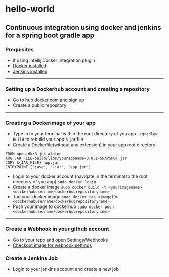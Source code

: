 # hello-world

## Continuous integration using docker and jenkins for a spring boot gradle app

### Prequisites
* if using Intellij Docker Integration plugin
* [Docker installed](https://www.digitalocean.com/community/tutorials/how-to-install-and-use-docker-on-ubuntu-16-04)
* [Jenkins installed](https://www.digitalocean.com/community/tutorials/how-to-install-jenkins-on-ubuntu-16-04)
***

### Setting up a Dockerhub account and creating a repository

* Go to hub.docker.com and sign up
* Create a public repository
***

### Creating a Dockerimage of your app

* Type in to your terminal within the root directory of you app `./gradlew build` to rebuild your app's .jar file
* Create a Dockerfile(without any extension) in your app root directory
```docker
FROM openjdk:8-jdk-alpine
ARG JAR_FILE=build/libs/yourappname-0.0.1-SNAPSHOT.jar
COPY ${JAR_FILE} app.jar
ENTRYPOINT ["java", "-jar", "app.jar"]
```
* Login to your docker account (navigate in the terminal to the root directory of you app)
`sudo docker login`
* Create a docker image `sudo docker build -t <yourimagename> <dockerhubusername/dockerhubrepositoryname>`
* Tag your docker image 
`sudo docker tag <imageID> <dockerhubusername/dockerhubrepositoryname>`
* Push your image to dockerhub
`sudo docker push <dockerhubusername/dockerhubrepositoryname>`
***
### Create a Webhook in your github account
* Go to your repo and open Settings/Webhooks
* [Checkout image for webhook settings](https://github.com/Gilthanas122/hello-world/blob/master/Images/githubwebhookcut.png)

### Create a Jenkins Job

* Login to your jenkins account and create a new job


